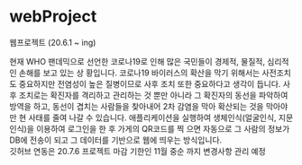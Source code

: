 # webProject
웹프로젝트 (20.6.1 ~ ing)

현재 WHO 팬데믹으로 선언한 코로나19로 인해 많은 국민들이 경제적, 물질적, 심리적인 손해를 보고 있는 상	황입니다. 코로나19 바이러스의 확산을 막기 위해서는 사전조치도 중요하지만 전염성이 높은 질병이므로 사후 조치 또한 중요하다고 생각이 듭니다. 사후 조치로는 확진자를 격리하고 관리하는 것 뿐만 아니라 그 확진자의 	동선을 파악하여 방역을 하고, 동선이 겹치는 사람들을 찾아내어 2차 감염을 막아 확산되는 것을 막아야만 현 사태를 줄여 나갈 수 있습니다.
 애플리케이션을 실행하여 생체인식(얼굴인식, 지문인식)을 이용하여 로그인을 한 후 가게의 QR코드를 찍	으면 자동으로 그 사람의 정보가 DB에 전송이 되고 그 데이터를 기반으로 웹에 띄우는 방식입니다.
<br>
깃허브 연동은 20.7.6
프로젝트 마감 기한인 11월 중순 까지 변경사항 관리 예정
